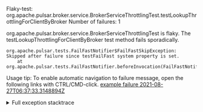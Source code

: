         
Flaky-test: org.apache.pulsar.broker.service.BrokerServiceThrottlingTest.testLookupThrottlingForClientByBroker
Number of failures: 1

org.apache.pulsar.broker.service.BrokerServiceThrottlingTest is flaky. The testLookupThrottlingForClientByBroker test method fails sporadically.

```
org.apache.pulsar.tests.FailFastNotifier$FailFastSkipException: Skipped after failure since testFailFast system property is set.
	at org.apache.pulsar.tests.FailFastNotifier.beforeInvocation(FailFastNotifier.java:88)

```

Usage tip: To enable automatic navigation to failure message, open the following links with CTRL/CMD-click.
[example failure 2021-08-27T06:37:33.3148894Z](https://github.com/apache/pulsar/runs/3440411059?check_suite_focus=true#step:9:2303)


<details>
<summary>Full exception stacktrace</summary>
<code><pre>
org.apache.pulsar.tests.FailFastNotifier$FailFastSkipException: Skipped after failure since testFailFast system property is set.
	at org.apache.pulsar.tests.FailFastNotifier.beforeInvocation(FailFastNotifier.java:88)

</pre></code>
</details>

